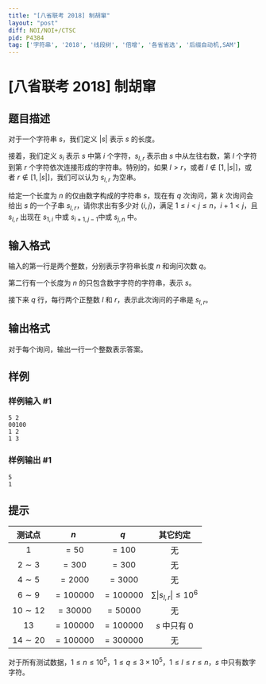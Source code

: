 ```yaml
---
title: "[八省联考 2018] 制胡窜"
layout: "post"
diff: NOI/NOI+/CTSC
pid: P4384
tag: ['字符串', '2018', '线段树', '倍增', '各省省选', '后缀自动机,SAM']
---
```

# [八省联考 2018] 制胡窜
## 题目描述

对于一个字符串 $s$，我们定义 $|s|$ 表示 $s$ 的长度。

接着，我们定义 $s_i$ 表示 $s$ 中第 $i$ 个字符，$s_{l,r}$ 表示由 $s$ 中从左往右数，第 $l$ 个字符到第 $r$ 个字符依次连接形成的字符串。特别的，如果 $l \gt r$，或者 $l \notin [1, |s|]$，或者 $r \notin [1, |s|]$，我们可以认为 $s_{l,r}$ 为空串。

给定一个长度为 $n$ 的仅由数字构成的字符串 $s$，现在有 $q$ 次询问，第 $k$ 次询问会给出 $s$ 的一个子串 $s_{l,r}$，请你求出有多少对 $(i, j)$，满足 $1 \leq i \lt j \leq n$，$i + 1 < j$，且 $s_{l,r}$ 出现在 $s_{1,i}$ 中或 $s_{i+1,j-1}$中或 $s_{j,n}$ 中。
## 输入格式

输入的第一行是两个整数，分别表示字符串长度 $n$ 和询问次数 $q$。

第二行有一个长度为 $n$ 的只包含数字字符的字符串，表示 $s$。

接下来 $q$ 行，每行两个正整数 $l$ 和 $r$，表示此次询问的子串是 $s_{l,r}$。
## 输出格式

对于每个询问，输出一行一个整数表示答案。
## 样例

### 样例输入 #1
```
5 2
00100
1 2
1 3

```
### 样例输出 #1
```
5
1
```
## 提示

|    测试点    |     $n$     |     $q$     |               其它约定                |
| :----------: | :-------: | :-------: | :-----------------------------------: |
|     $1$      |   $=50$   |  $=100$   |                  无                   |
|  $2 \sim 3$  |  $=300$   |  $=300$   |                  无                   |
|  $4 \sim 5$  |  $=2000$  |  $=3000$  |                  无                   |
|  $6 \sim 9$  | $=100000$ | $=100000$ | $\sum \lvert s_{l,r} \rvert \le 10^6$ |
| $10 \sim 12$ | $=30000$  | $=50000$  |                  无                   |
|     $13$     | $=100000$ | $=100000$ |            $s$ 中只有 $0$             |
| $14 \sim 20$ | $=100000$ | $=300000$ |                  无                   |


对于所有测试数据，$1 \le n \le 10^5$，$1 \le q \le 3 \times 10^5$，$1 \le l \le r \le n$，$s$ 中只有数字字符。
